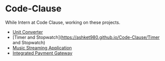 # Code-Clause
While Intern at Code Clause, working on these projects.

 - [Unit Converter]()
 - [Timer and Stopwatch](https://ashket980.github.io/Code-Clause/Timer and Stopwatch)
 - [Music Streaming Application]()
 - [Integrated Payment Gateway]()
